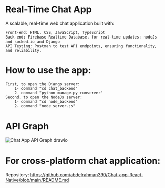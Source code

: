 # Real-Time Chat App
A scalable, real-time web chat application built with:

    Front-end: HTML, CSS, JavaScript, TypeScript
    Back-end: Firebase Realtime Database, for real-time updates: nodeJs and socked.io and Django
    API Testing: Postman to test API endpoints, ensuring functionality, and reliability.

# How to use the app: 
    First, to open the Django server: 
        1- command "cd chat_backend" 
        2- command "python manage.py runserver"
    Second, to open the NodeJs server: 
        1- command "cd node_backend" 
        2- command "node server.js"

# API Graph
![Chat App API Graph drawio](https://github.com/user-attachments/assets/45c8b296-dc42-486a-af14-ab90ac55aaae)

# For cross-platform chat application:
Repository: https://github.com/abdelrahman390/Chat-app-React-Native/blob/main/README.md
